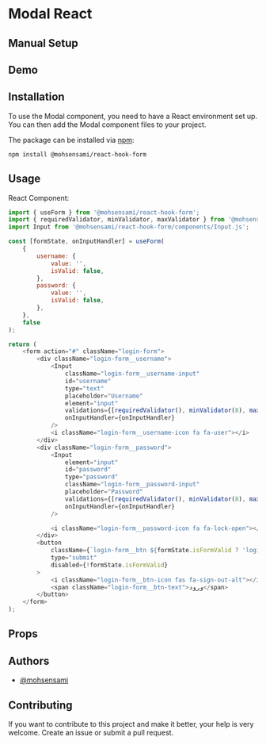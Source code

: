# Modal React

## Manual Setup

## Demo

## Installation

To use the Modal component, you need to have a React environment set up. You can then add the Modal component files to your project.

The package can be installed via [npm](https://github.com/npm/cli):

```
npm install @mohsensami/react-hook-form
```

## Usage

React Component:

```javascript
import { useForm } from '@mohsensami/react-hook-form';
import { requiredValidator, minValidator, maxValidator } from '@mohsensami/react-hook-form/validators/rules';
import Input from '@mohsensami/react-hook-form/components/Input.js';

const [formState, onInputHandler] = useForm(
    {
        username: {
            value: '',
            isValid: false,
        },
        password: {
            value: '',
            isValid: false,
        },
    },
    false
);

return (
    <form action="#" className="login-form">
        <div className="login-form__username">
            <Input
                className="login-form__username-input"
                id="username"
                type="text"
                placeholder="Username"
                element="input"
                validations={[requiredValidator(), minValidator(8), maxValidator(20)]}
                onInputHandler={onInputHandler}
            />
            <i className="login-form__username-icon fa fa-user"></i>
        </div>
        <div className="login-form__password">
            <Input
                element="input"
                id="password"
                type="password"
                className="login-form__password-input"
                placeholder="Password"
                validations={[requiredValidator(), minValidator(8), maxValidator(18)]}
                onInputHandler={onInputHandler}
            />

            <i className="login-form__password-icon fa fa-lock-open"></i>
        </div>
        <button
            className={`login-form__btn ${formState.isFormValid ? 'login-form__btn-success' : 'login-form__btn-error'}`}
            type="submit"
            disabled={!formState.isFormValid}
        >
            <i className="login-form__btn-icon fas fa-sign-out-alt"></i>
            <span className="login-form__btn-text">ورود</span>
        </button>
    </form>
);
```

## Props

## Authors

-   [@mohsensami](https://github.com/mohsensami)

## Contributing

If you want to contribute to this project and make it better, your help is very welcome. Create an issue or submit a pull request.
